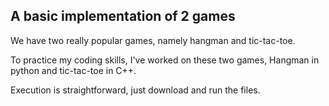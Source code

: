 ## A basic implementation of 2 games

We have two really popular games, namely hangman and tic-tac-toe.

To practice my coding skills, I've worked on these two games, Hangman in python and tic-tac-toe in C++.

Execution is straightforward, just download and run the files.
